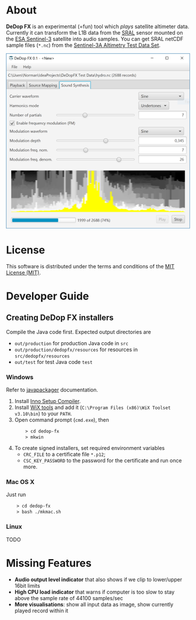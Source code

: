 # About

**DeDop FX** is an experimental (=fun) tool which *plays* satellite altimeter data. Currently it can transform the L1B data from the [SRAL](https://sentinel.esa.int/web/sentinel/missions/sentinel-3/instrument-payload/altimetry) 
sensor mounted on the [ESA Sentinel-3](http://www.esa.int/Our_Activities/Observing_the_Earth/Copernicus/Sentinel-3) satellite into 
audio samples. You can get SRAL netCDF sample files (`*.nc`) from the [Sentinel-3A Altimetry Test Data Set](https://sentinel.esa.int/web/sentinel/user-guides/sentinel-3-altimetry/test-data-set). 

![DeDop FX Screenshot](https://github.com/DeDop/dedop-fx/blob/master/screenshot.png)

# License

This software is distributed under the terms and conditions of the [MIT License (MIT)](https://opensource.org/licenses/MIT).


# Developer Guide

## Creating DeDop FX installers

Compile the Java code first. Expected output directories are 
* `out/production` for production Java code in `src`
* `out/production/dedopfx/resources` for resources in `src/dedopfx/resources`
* `out/test` for test Java code `test`

### Windows

Refer to [javapackager](http://docs.oracle.com/javase/8/docs/technotes/tools/unix/javapackager.html) documentation.

1. Install [Inno Setup Compiler](http://www.jrsoftware.org/isinfo.php).
2. Install [WiX tools](http://wixtoolset.org/) and add it (`C:\Program Files (x86)\WiX Toolset v3.10\bin`) to your `PATH`.
3. Open command prompt (`cmd.exe`), then
    ```
        > cd dedop-fx
        > mkwin
    ```
4. To create signed installers, set required environment variables 
    * `CRC_FILE` to a certificate file `*.p12`;
    * `CSC_KEY_PASSWORD` to the password for the certificate
    and run once more.

### Mac OS X

Just run

```
    > cd dedop-fx
    > bash ./mkmac.sh
```

### Linux
   
TODO



# Missing Features

* **Audio output level indicator** that also shows if we clip to lower/upper 16bit limits
* **High CPU load indicator** that warns if computer is too slow to stay above the sample rate of 44100 samples/sec
* **More visualisations**: show all input data as image, show currently played record within it

